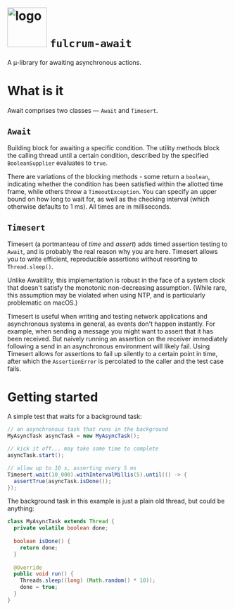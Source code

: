 <img src="https://raw.githubusercontent.com/wiki/obsidiandynamics/fulcrum/images/fulcrum-logo.png" width="90px" alt="logo"/> `fulcrum-await`
===
A µ-library for awaiting asynchronous actions.

# What is it
Await comprises two classes — `Await` and `Timesert`.

## `Await`
Building block for awaiting a specific condition. The utility methods block the calling thread until a certain condition, described by the specified `BooleanSupplier` evaluates to `true`.

There are variations of the blocking methods - some return a `boolean`, indicating whether the condition has been satisfied within the allotted time frame, while others throw a `TimeoutException`. You can specify an upper bound on how long to wait for, as well as the checking interval (which otherwise defaults to 1 ms). All times are in milliseconds.

## `Timesert`
Timesert (a portmanteau of _time_ and _assert_) adds timed assertion testing to `Await`, and is probably the real reason why you are here. Timesert allows you to write efficient, reproducible assertions without resorting to `Thread.sleep()`.

Unlike Awaitility, this implementation is robust in the face of a system clock that doesn't satisfy the monotonic non-decreasing assumption. (While rare, this assumption may be violated when using NTP, and is particularly problematic on macOS.)

Timesert is useful when writing and testing network applications and asynchronous systems in general, as events don't happen instantly. For example, when sending a message you might want to assert that it has been received. But naively running an assertion on the receiver immediately following a send in an asynchronous environment will likely fail. Using Timesert allows for assertions to fail up silently to a certain point in time, after which the `AssertionError` is percolated to the caller and the test case fails.

# Getting started
A simple test that waits for a background task:
```java
// an asynchronous task that runs in the background
MyAsyncTask asyncTask = new MyAsyncTask();

// kick it off... may take some time to complete
asyncTask.start();

// allow up to 10 s, asserting every 5 ms
Timesert.wait(10_000).withIntervalMillis(5).until(() -> {
  assertTrue(asyncTask.isDone());
});
```

The background task in this example is just a plain old thread, but could be anything:
```java
class MyAsyncTask extends Thread {
  private volatile boolean done;
  
  boolean isDone() {
    return done;
  }
  
  @Override
  public void run() {
    Threads.sleep((long) (Math.random() * 10));
    done = true;
  }
}
```